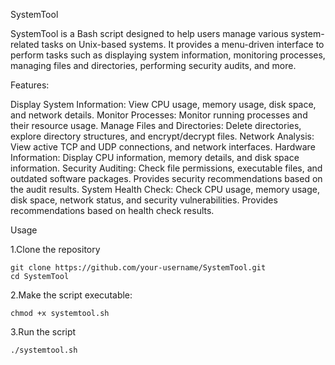 SystemTool

SystemTool is a Bash script designed to help users manage various system-related tasks on Unix-based systems. It provides a menu-driven interface to perform tasks such as displaying system information, monitoring processes, managing files and directories, performing security audits, and more.

Features:

Display System Information: View CPU usage, memory usage, disk space, and network details. Monitor Processes:
Monitor running processes and their resource usage.
Manage Files and Directories: Delete directories, explore directory structures, and encrypt/decrypt files.
Network Analysis: View active TCP and UDP connections, and network interfaces.
Hardware Information: Display CPU information, memory details, and disk space information.
Security Auditing: Check file permissions, executable files, and outdated software packages. Provides security recommendations based on the audit results.
System Health Check: Check CPU usage, memory usage, disk space, network status, and security vulnerabilities. Provides recommendations based on health check results.

Usage

1.Clone the repository

    git clone https://github.com/your-username/SystemTool.git
    cd SystemTool

2.Make the script executable:
    
    chmod +x systemtool.sh

3.Run the script

    ./systemtool.sh

